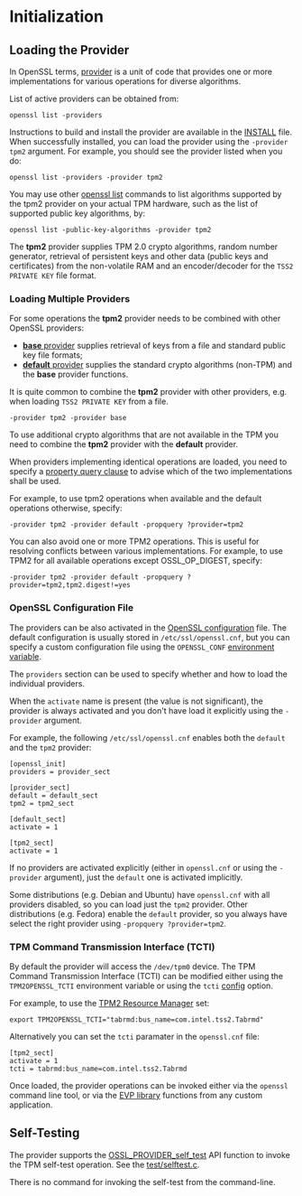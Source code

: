 # Initialization

## Loading the Provider

In OpenSSL terms,
[provider](https://www.openssl.org/docs/manmaster/man7/provider.html) is a unit
of code that provides one or more implementations for various operations for
diverse algorithms.

List of active providers can be obtained from:
```
openssl list -providers
```

Instructions to build and install the provider are available in the
[INSTALL](INSTALL.md) file. When successfully installed, you can load the
provider using the `-provider tpm2` argument. For example, you should see the
provider listed when you do:
```
openssl list -providers -provider tpm2
```

You may use other
[openssl list](https://www.openssl.org/docs/manmaster/man1/openssl-list.html)
commands to list algorithms supported by the tpm2 provider on your actual TPM
hardware, such as the list of supported public key algorithms, by:
```
openssl list -public-key-algorithms -provider tpm2
```

The **tpm2** provider supplies TPM 2.0 crypto algorithms, random number generator,
retrieval of persistent keys and other data (public keys and certificates) from
the non-volatile RAM and an encoder/decoder for the `TSS2 PRIVATE KEY` file format.

### Loading Multiple Providers

For some operations the **tpm2** provider needs to be combined with other
OpenSSL providers:
 * [**base** provider](https://www.openssl.org/docs/manmaster/man7/OSSL_PROVIDER-base.html)
   supplies retrieval of keys from a file and standard public key file formats;
 * [**default** provider](https://www.openssl.org/docs/manmaster/man7/OSSL_PROVIDER-default.html)
   supplies the standard crypto algorithms (non-TPM) and the **base** provider
   functions.

It is quite common to combine the **tpm2** provider with other providers, e.g.
when loading `TSS2 PRIVATE KEY` from a file.
```
-provider tpm2 -provider base
```

To use additional crypto algorithms that are not available in the TPM you need
to combine the **tpm2** provider with the **default** provider.

When providers implementing identical operations are loaded, you need to specify a
[property query clause](https://www.openssl.org/docs/manmaster/man7/property.html)
to advise which of the two implementations shall be used.

For example, to use tpm2 operations when available and the default operations
otherwise, specify:
```
-provider tpm2 -provider default -propquery ?provider=tpm2
```

You can also avoid one or more TPM2 operations. This is useful for resolving
conflicts between various implementations. For example, to use TPM2 for all
available operations except OSSL_OP_DIGEST, specify:
```
-provider tpm2 -provider default -propquery ?provider=tpm2,tpm2.digest!=yes
```

### OpenSSL Configuration File

The providers can be also activated in the
[OpenSSL configuration](https://www.openssl.org/docs/manmaster/man5/config.html)
file. The default configuration is usually stored in `/etc/ssl/openssl.cnf`,
but you can specify a custom configuration file using the `OPENSSL_CONF`
[environment variable](https://www.openssl.org/docs/manmaster/man7/openssl-env.html).

The `providers` section can be used to specify whether and how to load the
individual providers.

When the `activate` name is present (the value is not significant), the provider
is always activated and you don't have load it explicitly using the `-provider`
argument.

For example, the following `/etc/ssl/openssl.cnf` enables both the `default`
and the `tpm2` provider:
```
[openssl_init]
providers = provider_sect

[provider_sect]
default = default_sect
tpm2 = tpm2_sect

[default_sect]
activate = 1

[tpm2_sect]
activate = 1
```

If no providers are activated explicitly (either in `openssl.cnf` or using
the `-provider` argument), just the `default` one is activated implicitly.

Some distributions (e.g. Debian and Ubuntu) have `openssl.cnf` with all
providers disabled, so you can load just the `tpm2` provider. Other
distributions (e.g. Fedora) enable the `default` provider, so you always
have select the right provider using `-propquery ?provider=tpm2`.

### TPM Command Transmission Interface (TCTI)

By default the provider will access the `/dev/tpm0` device. The TPM Command
Transmission Interface (TCTI) can be modified either using the
`TPM2OPENSSL_TCTI` environment variable or using the `tcti`
[config](https://www.openssl.org/docs/manmaster/man5/config.html)
option.

For example, to use the
[TPM2 Resource Manager](https://github.com/tpm2-software/tpm2-abrmd)
set:
```
export TPM2OPENSSL_TCTI="tabrmd:bus_name=com.intel.tss2.Tabrmd"
```

Alternatively you can set the `tcti` paramater in the `openssl.cnf` file:
```
[tpm2_sect]
activate = 1
tcti = tabrmd:bus_name=com.intel.tss2.Tabrmd
```

Once loaded, the provider operations can be invoked either via the `openssl`
command line tool, or via the
[EVP library](https://www.openssl.org/docs/manmaster/man7/evp.html) functions
from any custom application.


## Self-Testing

The provider supports the
[OSSL_PROVIDER_self_test](https://www.openssl.org/docs/manmaster/man3/OSSL_PROVIDER_self_test.html)
API function to invoke the TPM self-test operation.
See the [test/selftest.c](../test/selftest.c).

There is no command for invoking the self-test from the command-line.

